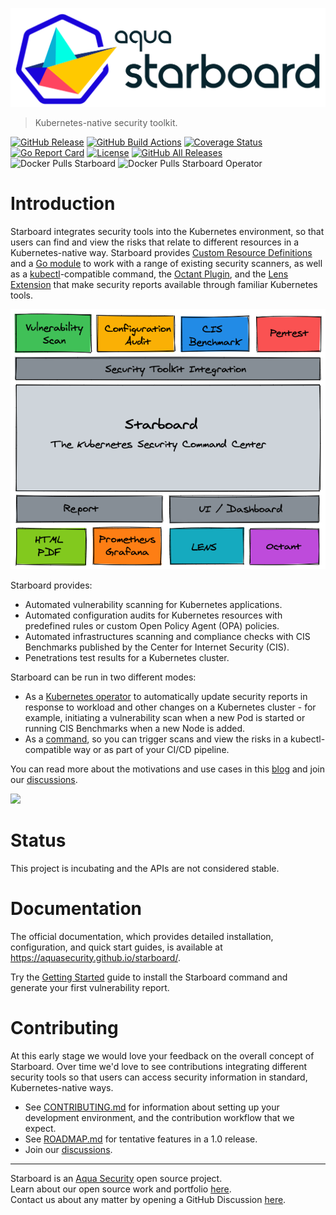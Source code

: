 ![Starboard logo](docs/images/starboard-logo.png)

> Kubernetes-native security toolkit.

[![GitHub Release][release-img]][release]
[![GitHub Build Actions][build-action-img]][actions]
[![Coverage Status][cov-img]][cov]
[![Go Report Card][report-card-img]][report-card]
[![License][license-img]][license]
[![GitHub All Releases][github-all-releases-img]][release]
![Docker Pulls Starboard][docker-pulls-starboard]
![Docker Pulls Starboard Operator][docker-pulls-starboard-operator]

# Introduction

Starboard integrates security tools into the Kubernetes environment, so that users can find and view the risks that
relate to different resources in a Kubernetes-native way. Starboard provides [Custom Resource Definitions] and a
[Go module] to work with a range of existing security scanners, as well as a [kubectl]-compatible command, the
[Octant Plugin], and the [Lens Extension] that make security reports available through familiar Kubernetes tools.

<p align="center">
<img src="docs/images/starboard-overview.png" alt="Starboard Overview"/>
</p>

Starboard provides:

- Automated vulnerability scanning for Kubernetes applications.
- Automated configuration audits for Kubernetes resources with predefined rules or custom Open Policy Agent (OPA) policies.
- Automated infrastructures scanning and compliance checks with CIS Benchmarks published by the Center for Internet Security (CIS).
- Penetrations test results for a Kubernetes cluster.

Starboard can be run in two different modes:

- As a [Kubernetes operator] to automatically update security reports in response to workload and other changes on a
  Kubernetes cluster - for example, initiating a vulnerability scan when a new Pod is started or running CIS Benchmarks
  when a new Node is added.
- As a [command][cli], so you can trigger scans and view the risks in a kubectl-compatible way or as part of your CI/CD
  pipeline.

You can read more about the motivations and use cases in this [blog][aqua-starboard-blog] and join our [discussions].

![](docs/images/starboard-cli-with-octant-demo.gif)

# Status

This project is incubating and the APIs are not considered stable.

# Documentation

The official documentation, which provides detailed installation, configuration, and quick start guides, is available
at https://aquasecurity.github.io/starboard/.

Try the [Getting Started][cli-getting-started] guide to install the Starboard command and generate your first
vulnerability report.

# Contributing

At this early stage we would love your feedback on the overall concept of Starboard. Over time we'd love to see
contributions integrating different security tools so that users can access security information in standard,
Kubernetes-native ways.

* See [CONTRIBUTING.md](CONTRIBUTING.md) for information about setting up your development environment, and the
  contribution workflow that we expect.
* See [ROADMAP.md](ROADMAP.md) for tentative features in a 1.0 release.
* Join our [discussions][discussions].

---
Starboard is an [Aqua Security](https://aquasec.com) open source project.  
Learn about our open source work and portfolio [here](https://www.aquasec.com/products/open-source-projects/).  
Contact us about any matter by opening a GitHub Discussion [here](https://github.com/aquasecurity/starboard/discussions).

[release-img]: https://img.shields.io/github/release/aquasecurity/starboard.svg?logo=github
[release]: https://github.com/aquasecurity/starboard/releases
[build-action-img]: https://github.com/aquasecurity/starboard/workflows/build/badge.svg
[actions]: https://github.com/aquasecurity/starboard/actions
[cov-img]: https://codecov.io/github/aquasecurity/starboard/branch/main/graph/badge.svg
[cov]: https://codecov.io/github/aquasecurity/starboard
[report-card-img]: https://goreportcard.com/badge/github.com/aquasecurity/starboard
[report-card]: https://goreportcard.com/report/github.com/aquasecurity/starboard
[license-img]: https://img.shields.io/github/license/aquasecurity/starboard.svg
[license]: https://github.com/aquasecurity/starboard/blob/main/LICENSE
[github-all-releases-img]: https://img.shields.io/github/downloads/aquasecurity/starboard/total?logo=github
[docker-pulls-starboard]: https://img.shields.io/docker/pulls/aquasec/starboard?logo=docker&label=docker%20pulls%20%2F%20starboard
[docker-pulls-starboard-operator]: https://img.shields.io/docker/pulls/aquasec/starboard-operator?logo=docker&label=docker%20pulls%20%2F%20starboard%20operator
[aqua-starboard-blog]: https://blog.aquasec.com/starboard-kubernetes-tools
[discussions]: https://github.com/aquasecurity/starboard/discussions

[Custom Resource Definitions]: https://aquasecurity.github.io/starboard/latest/crds/
[Go module]: https://pkg.go.dev/github.com/aquasecurity/starboard/pkg
[cli]: https://aquasecurity.github.io/starboard/latest/cli
[cli-getting-started]: https://aquasecurity.github.io/starboard/latest/cli/getting-started/
[Kubernetes operator]: https://aquasecurity.github.io/starboard/latest/operator

[Octant Plugin]: https://aquasecurity.github.io/starboard/latest/integrations/octant
[Lens Extension]: https://aquasecurity.github.io/starboard/latest/integrations/lens
[kubectl]: https://kubernetes.io/docs/reference/kubectl
